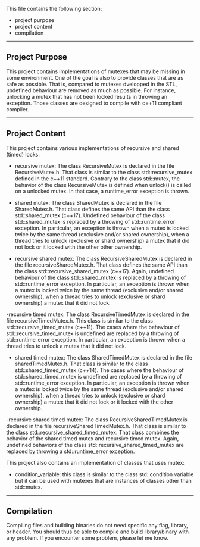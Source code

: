 This file contains the following section:
- project purpose
- project content
- compilation
---------------------------------------------
Project Purpose
---------------------------------------------
This project contains implementations of mutexes that may be missing in some environment. One of the goal is also to provide classes that are as safe as possible. That is, compared to mutexes dvelopped in the STL, undefined behaviour are removed as much as possible. For instance, unlocking a mutex that has not been locked results in throwing an exception.
Those classes are designed to compile with c++11 compliant compiler.

---------------------------------------------
Project Content
---------------------------------------------

This project contains various implementations of recursive and shared (timed) locks:
- recursive mutex: The class RecursiveMutex is declared in the file RecursiveMutex.h. That class is similar to the class std::recursive_mutex defined in the c++11 standard. Contrary to the class std::mutex, the behavior of the class RecursiveMutex is defined when unlock() is called on a unlocked mutex. In that case, a runtime_error exception is thrown. 

- shared mutex: The class SharedMutex is declared in the file SharedMutex.h. That class defines the same API than the class std::shared_mutex (c++17). Undefined behaviour of the class std::shared_mutex is replaced by a throwing of std::runtime_error exception. In particular, an exception is thrown when a mutex is locked twice by the same thread (exclusive and/or shared ownership), when a thread tries to unlock (exclusive or shard ownership) a mutex that it did not lock or it locked with the other other ownership.

- recursive shared mutex: The class RecursiveSharedMutex is declared in the file recursiveSharedMutex.h. That class defines the same API than the class std::recursive_shared_mutex (c++17). Again, undefined behaviour of the class std::shared_mutex is replaced by a throwing of std::runtime_error exception. In particular, an exception is thrown when a mutex is locked twice by the same thread (exclusive and/or shared ownership), when a thread tries to unlock (exclusive or shard ownership) a mutex that it did not lock.

-recursive timed mutex: The class RecursiveTimedMutex is declared in the file recursiveTimedMutex.h. This class is similar to the class std::recursive_timed_mutex (c++11). The cases where the behaviour of std::recursive_timed_mutex is undefined are replaced by a throwing of std::runtime_error exception. In particular, an exception is thrown when a thread tries to unlock a mutex that it did not lock.

- shared timed mutex: The class SharedTimedMutex is declared in the file sharedTimedMutex.h. That class is similar to the class std::shared_timed_mutex (c++14). The cases where the behaviour of std::shared_timed_mutex is undefined are replaced by a throwing of std::runtime_error exception. In particular, an exception is thrown when a mutex is locked twice by the same thread (exclusive and/or shared ownership), when a thread tries to unlock (exclusive or shard ownership) a mutex that it did not lock or it locked with the other ownership. 

-recursive shared timed mutex: The class RecursiveSharedTimedMutex is declared in the file recursiveSharedTimedMutex.h. That class is similar to the class std::recursive_shared_timed_mutex. That class combines the behavior of the shared timed mutex and recursive timed mutex. Again, undefined behaviors of the class std::recursive_shared_timed_mutex are replaced by throwing a std::runtime_error exception. 


This project also contains an implementation of classes that uses mutex:
- condition_variable: this class is similar to the class std::condition variable but it can be used with mutexes that are instances of classes other than std::mutex.
---------------------------------------------
Compilation
---------------------------------------------

Compiling files and building binaries do not need specific any flag, library, or header. You should thus be able to compile and build library/binary with any problem. If you encounter some problem, please let me know.  
